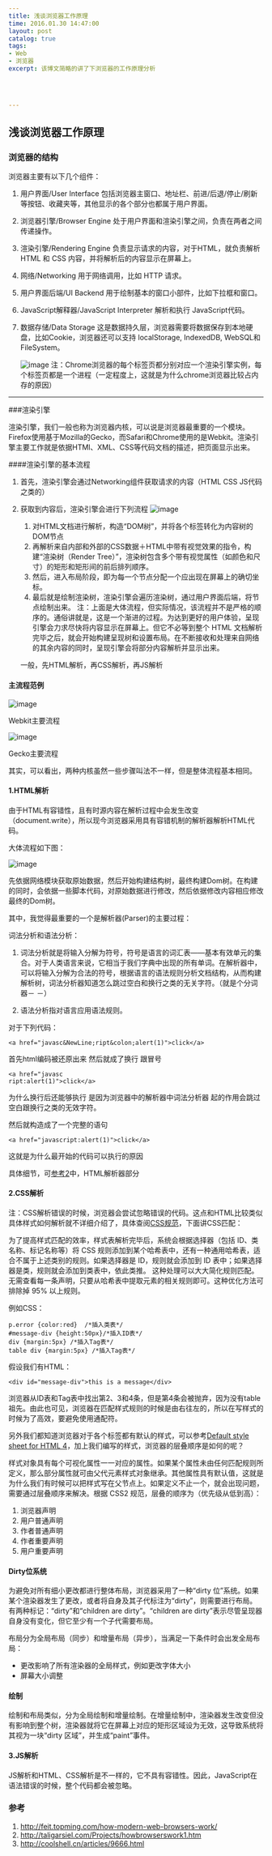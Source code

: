 ```yaml
---
title: 浅谈浏览器工作原理
time: 2016.01.30 14:47:00
layout: post
catalog: true
tags:
- Web
- 浏览器
excerpt: 该博文简略的讲了下浏览器的工作原理分析
    



---
```


## 浅谈浏览器工作原理
### 浏览器的结构
浏览器主要有以下几个组件：

1. 用户界面/User Interface
   包括浏览器主窗口、地址栏、前进/后退/停止/刷新等按钮、收藏夹等，其他显示的各个部分也都属于用户界面。
2. 浏览器引擎/Browser Engine
   处于用户界面和渲染引擎之间，负责在两者之间传递操作。
3. 渲染引擎/Rendering Engine
   负责显示请求的内容，对于HTML，就负责解析 HTML 和 CSS 内容，并将解析后的内容显示在屏幕上。
4. 网络/Networking
   用于网络调用，比如 HTTP 请求。
5. 用户界面后端/UI Backend
   用于绘制基本的窗口小部件，比如下拉框和窗口。
6. JavaScript解释器/JavaScript Interpreter
   解析和执行 JavaScript代码。
7. 数据存储/Data Storage
   这是数据持久层，浏览器需要将数据保存到本地硬盘，比如Cookie，浏览器还可以支持 localStorage, IndexedDB, WebSQL和FileSystem。

   ![image](https://momomoxiaoxi.com/img/post/browser/1.png)
   注：Chrome浏览器的每个标签页都分别对应一个渲染引擎实例，每个标签页都是一个进程（一定程度上，这就是为什么chrome浏览器比较占内存的原因）

---

###渲染引擎

渲染引擎，我们一般也称为浏览器内核，可以说是浏览器最重要的一个模块。
Firefox使用基于Mozilla的Gecko，而Safari和Chrome使用的是Webkit。渲染引擎主要工作就是依据HTMl、XML、CSS等代码文档的描述，把页面显示出来。 	

####渲染引擎的基本流程

1.    首先，渲染引擎会通过Networking组件获取请求的内容（HTML CSS JS代码之类的）
2.    获取到内容后，渲染引擎会进行下列流程
         ![image](http://www.html5rocks.com/zh/tutorials/internals/howbrowserswork/flow.png)
      1. 对HTML文档进行解析，构造“DOM树”，并将各个标签转化为内容树的DOM节点
      2. 再解析来自内部和外部的CSS数据＋HTML中带有视觉效果的指令，构建“渲染树（Render Tree）”，渲染树包含多个带有视觉属性（如颜色和尺寸）的矩形和矩形间的前后排列顺序。
      3. 然后，进入布局阶段，即为每一个节点分配一个应出现在屏幕上的确切坐标。
      4. 最后就是绘制渲染树，渲染引擎会遍历渲染树，通过用户界面后端，将节点绘制出来。
          注：上面是大体流程，但实际情况，该流程并不是严格的顺序的。通俗讲就是，这是一个渐进的过程。为达到更好的用户体验，呈现引擎会力求尽快将内容显示在屏幕上。但它不必等到整个 HTML 文档解析完毕之后，就会开始构建呈现树和设置布局。在不断接收和处理来自网络的其余内容的同时，呈现引擎会将部分内容解析并显示出来。

      一般，先HTML解析，再CSS解析，再JS解析

####  主流程范例

![image](https://momomoxiaoxi.com/img/post/browser/2.png)

Webkit主要流程

![image](https://momomoxiaoxi.com/img/post/browser/3.png)

Gecko主要流程

其实，可以看出，两种内核虽然一些步骤叫法不一样，但是整体流程基本相同。

#### 1.HTML解析
由于HTML有容错性，且有时源内容在解析过程中会发生改变（document.write），所以现今浏览器采用具有容错机制的解析器解析HTML代码。

大体流程如下图：

![image](http://www.html5rocks.com/zh/tutorials/internals/howbrowserswork/image017.png)

先依据网络模块获取原始数据，然后开始构建结构树，最终构建Dom树。在构建的同时，会依据一些脚本代码，对原始数据进行修改，然后依据修改内容相应修改最终的Dom树。

其中，我觉得最重要的一个是解析器(Parser)的主要过程：

词法分析和语法分析：

1. 词法分析就是将输入分解为符号，符号是语言的词汇表——基本有效单元的集合。对于人类语言来说，它相当于我们字典中出现的所有单词。在解析器中，可以将输入分解为合法的符号，根据语言的语法规则分析文档结构，从而构建解析树，词法分析器知道怎么跳过空白和换行之类的无关字符。（就是个分词器－ －）

2. 语法分析指对语言应用语法规则。


对于下列代码：

	<a href="javasc&NewLine;ript&colon;alert(1)">click</a>
首先html编码被还原出来 然后就成了换行 跟冒号

	<a href="javasc
	ript:alert(1)">click</a>  

为什么换行后还能够执行 是因为浏览器中的解析器中词法分析器 起的作用会跳过空白跟换行之类的无效字符。

然后就构造成了一个完整的语句

	<a href="javascript:alert(1)">click</a> 

这就是为什么最开始的代码可以执行的原因

具体细节，可[参考2](http://taligarsiel.com/Projects/howbrowserswork1.htm)中，HTML解析器部分

#### 2.CSS解析
注：CSS解析错误的时候，浏览器会尝试忽略错误的代码。这点和HTML比较类似
具体样式如何解析就不详细介绍了，具体查阅[CSS规范](http://www.w3.org/TR/CSS2/)，下面讲CSS匹配：

为了提高样式匹配的效率，样式表解析完毕后，系统会根据选择器（包括 ID、类名称、标记名称等）将 CSS 规则添加到某个哈希表中，还有一种通用哈希表，适合不属于上述类别的规则。如果选择器是 ID，规则就会添加到 ID 表中；如果选择器是类，规则就会添加到类表中，依此类推。
这种处理可以大大简化规则匹配。无需查看每一条声明，只要从哈希表中提取元素的相关规则即可。这种优化方法可排除掉 95% 以上规则。

例如CSS：

	p.error {color:red}  /*插入类表*/
	#message-div {height:50px}/*插入ID表*/
	div {margin:5px} /*插入Tag表*/
	table div {margin:5px} /*插入Tag表*/
假设我们有HTML：

	<div id="message-div">this is a message</div>

浏览器从ID表和Tag表中找出第2、3和4条，但是第4条会被抛弃，因为没有table祖先。由此也可见，浏览器在匹配样式规则的时候是由右往左的，所以在写样式的时候为了高效，要避免使用通配符。

另外我们都知道浏览器对于各个标签都有默认的样式，可以参考[Default style sheet for HTML 4](http://www.w3.org/TR/CSS2/sample.html)，加上我们编写的样式，浏览器的层叠顺序是如何的呢？

样式对象具有每个可视化属性一一对应的属性。如果某个属性未由任何匹配规则所定义，那么部分属性就可由父代元素样式对象继承。其他属性具有默认值，这就是为什么我们有时候可以把样式写在父节点上。如果定义不止一个，就会出现问题，需要通过层叠顺序来解决。根据 CSS2 规范，层叠的顺序为（优先级从低到高）：

1. 浏览器声明
2. 用户普通声明
3. 作者普通声明
4. 作者重要声明
5. 用户重要声明


#### Dirty位系统

为避免对所有细小更改都进行整体布局，浏览器采用了一种“dirty 位”系统。如果某个渲染器发生了更改，或者将自身及其子代标注为“dirty”，则需要进行布局。有两种标记：“dirty”和“children are dirty”。“children are dirty”表示尽管呈现器自身没有变化，但它至少有一个子代需要布局。

布局分为全局布局（同步）和增量布局（异步），当满足一下条件时会出发全局布局：

- 更改影响了所有渲染器的全局样式，例如更改字体大小
- 屏幕大小调整


####  绘制

绘制和布局类似，分为全局绘制和增量绘制。在增量绘制中，渲染器发生改变但没有影响到整个树，渲染器就将它在屏幕上对应的矩形区域设为无效，这导致系统将其视为一块“dirty 区域”，并生成“paint”事件。


 	
#### 3.JS解析
JS解析和HTML、CSS解析是不一样的，它不具有容错性。因此，JavaScript在语法错误的时候，整个代码都会被忽略。 	
 	
### 参考

1. http://feit.topming.com/how-modern-web-browsers-work/
2. http://taligarsiel.com/Projects/howbrowserswork1.htm
3. http://coolshell.cn/articles/9666.html